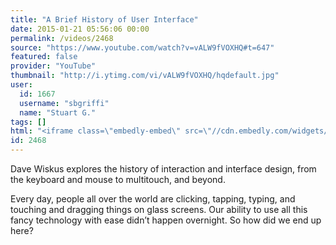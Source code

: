 ```yaml
---
title: "A Brief History of User Interface"
date: 2015-01-21 05:56:06 00:00
permalink: /videos/2468
source: "https://www.youtube.com/watch?v=vALW9fVOXHQ#t=647"
featured: false
provider: "YouTube"
thumbnail: "http://i.ytimg.com/vi/vALW9fVOXHQ/hqdefault.jpg"
user:
  id: 1667
  username: "sbgriffi"
  name: "Stuart G."
tags: []
html: "<iframe class=\"embedly-embed\" src=\"//cdn.embedly.com/widgets/media.html?src=http%3A%2F%2Fwww.youtube.com%2Fembed%2FvALW9fVOXHQ%3Fwmode%3Dtransparent%26feature%3Doembed%26start%3D647&wmode=transparent&url=https%3A%2F%2Fwww.youtube.com%2Fwatch%3Fv%3DvALW9fVOXHQ&image=http%3A%2F%2Fi.ytimg.com%2Fvi%2FvALW9fVOXHQ%2Fhqdefault.jpg&key=daaebf4d9cdd46779200162d0ca86e20&type=text%2Fhtml&schema=youtube\" width=\"854\" height=\"480\" scrolling=\"no\" frameborder=\"0\" allowfullscreen></iframe>"
id: 2468
---
```


Dave Wiskus explores the history of interaction and interface design, from the keyboard and mouse to multitouch, and beyond.

Every day, people all over the world are clicking, tapping, typing, and touching and dragging things on glass screens. Our ability to use all this fancy technology with ease didn’t happen overnight. So how did we end up here?